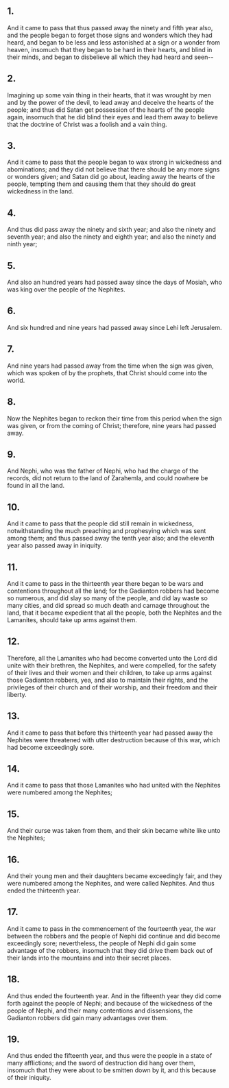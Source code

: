 ## 1.
And it came to pass that thus passed away the ninety and fifth year also, and the people began to forget those signs and wonders which they had heard, and began to be less and less astonished at a sign or a wonder from heaven, insomuch that they began to be hard in their hearts, and blind in their minds, and began to disbelieve all which they had heard and seen--
## 2.
Imagining up some vain thing in their hearts, that it was wrought by men and by the power of the devil, to lead away and deceive the hearts of the people; and thus did Satan get possession of the hearts of the people again, insomuch that he did blind their eyes and lead them away to believe that the doctrine of Christ was a foolish and a vain thing.
## 3.
And it came to pass that the people began to wax strong in wickedness and abominations; and they did not believe that there should be any more signs or wonders given; and Satan did go about, leading away the hearts of the people, tempting them and causing them that they should do great wickedness in the land.
## 4.
And thus did pass away the ninety and sixth year; and also the ninety and seventh year; and also the ninety and eighth year; and also the ninety and ninth year;
## 5.
And also an hundred years had passed away since the days of Mosiah, who was king over the people of the Nephites.
## 6.
And six hundred and nine years had passed away since Lehi left Jerusalem.
## 7.
And nine years had passed away from the time when the sign was given, which was spoken of by the prophets, that Christ should come into the world.
## 8.
Now the Nephites began to reckon their time from this period when the sign was given, or from the coming of Christ; therefore, nine years had passed away.
## 9.
And Nephi, who was the father of Nephi, who had the charge of the records, did not return to the land of Zarahemla, and could nowhere be found in all the land.
## 10.
And it came to pass that the people did still remain in wickedness, notwithstanding the much preaching and prophesying which was sent among them; and thus passed away the tenth year also; and the eleventh year also passed away in iniquity.
## 11.
And it came to pass in the thirteenth year there began to be wars and contentions throughout all the land; for the Gadianton robbers had become so numerous, and did slay so many of the people, and did lay waste so many cities, and did spread so much death and carnage throughout the land, that it became expedient that all the people, both the Nephites and the Lamanites, should take up arms against them.
## 12.
Therefore, all the Lamanites who had become converted unto the Lord did unite with their brethren, the Nephites, and were compelled, for the safety of their lives and their women and their children, to take up arms against those Gadianton robbers, yea, and also to maintain their rights, and the privileges of their church and of their worship, and their freedom and their liberty.
## 13.
And it came to pass that before this thirteenth year had passed away the Nephites were threatened with utter destruction because of this war, which had become exceedingly sore.
## 14.
And it came to pass that those Lamanites who had united with the Nephites were numbered among the Nephites;
## 15.
And their curse was taken from them, and their skin became white like unto the Nephites;
## 16.
And their young men and their daughters became exceedingly fair, and they were numbered among the Nephites, and were called Nephites. And thus ended the thirteenth year.
## 17.
And it came to pass in the commencement of the fourteenth year, the war between the robbers and the people of Nephi did continue and did become exceedingly sore; nevertheless, the people of Nephi did gain some advantage of the robbers, insomuch that they did drive them back out of their lands into the mountains and into their secret places.
## 18.
And thus ended the fourteenth year. And in the fifteenth year they did come forth against the people of Nephi; and because of the wickedness of the people of Nephi, and their many contentions and dissensions, the Gadianton robbers did gain many advantages over them.
## 19.
And thus ended the fifteenth year, and thus were the people in a state of many afflictions; and the sword of destruction did hang over them, insomuch that they were about to be smitten down by it, and this because of their iniquity.
